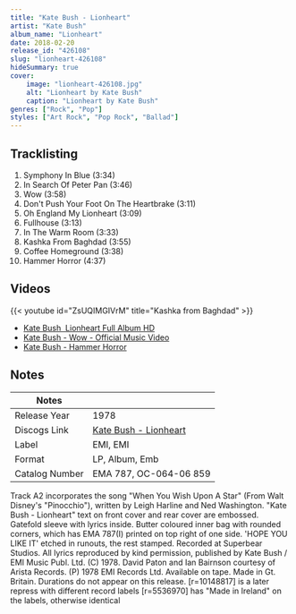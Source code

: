 ```yaml
---
title: "Kate Bush - Lionheart"
artist: "Kate Bush"
album_name: "Lionheart"
date: 2018-02-20
release_id: "426108"
slug: "lionheart-426108"
hideSummary: true
cover:
    image: "lionheart-426108.jpg"
    alt: "Lionheart by Kate Bush"
    caption: "Lionheart by Kate Bush"
genres: ["Rock", "Pop"]
styles: ["Art Rock", "Pop Rock", "Ballad"]
---
```


## Tracklisting
1. Symphony In Blue (3:34)
2. In Search Of Peter Pan (3:46)
3. Wow (3:58)
4. Don't Push Your Foot On The Heartbrake (3:11)
5. Oh England My Lionheart (3:09)
6. Fullhouse (3:13)
7. In The Warm Room (3:33)
8. Kashka From Baghdad (3:55)
9. Coffee Homeground (3:38)
10. Hammer Horror (4:37)

## Videos
{{< youtube id="ZsUQIMGIVrM" title="Kashka from Baghdad" >}}
- [Kate Bush ‎ Liоnheаrt  Full Album HD](https://www.youtube.com/watch?v=XZm8ciAdPcc)
- [Kate Bush - Wow - Official Music Video](https://www.youtube.com/watch?v=ZyuxXWxKSTg)
- [Kate Bush - Hammer Horror](https://www.youtube.com/watch?v=nyx4akq9_rA)


## Notes

| Notes          |             |
| ---------------| ----------- |
| Release Year   | 1978 |
| Discogs Link   | [Kate Bush - Lionheart](https://www.discogs.com/release/426108-Kate-Bush-Lionheart) |
| Label          | EMI, EMI |
| Format         | LP, Album, Emb |
| Catalog Number | EMA 787, OC-064-06 859 |

Track A2 incorporates the song "When You Wish Upon A Star" (From Walt Disney's "Pinocchio"), written by Leigh Harline and Ned Washington.  "Kate Bush - Lionheart" text on front cover and rear cover are embossed. Gatefold sleeve with lyrics inside. Butter coloured inner bag with rounded corners, which has EMA 787(I) printed on top right of one side. 'HOPE YOU LIKE IT' etched in runouts, the rest stamped. Recorded at Superbear Studios. All lyrics reproduced by kind permission, published by Kate Bush / EMI Music Publ. Ltd. (C) 1978. David Paton and Ian Bairnson courtesy of Arista Records. (P) 1978 EMI Records Ltd. Available on tape.  Made in Gt. Britain.  Durations do not appear on this release.  [r=10148817] is a later repress with different record labels [r=5536970] has "Made in Ireland" on the labels, otherwise identical

